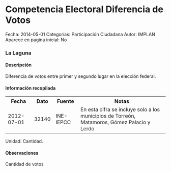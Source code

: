 Competencia Electoral Diferencia de Votos
=====

Fecha: 2014-05-01
Categorías: Participación Ciudadana
Autor: IMPLAN
Aparece en pagina inicial: No

### La Laguna

#### Descripción

Diferencia de votos entre primer y segundo lugar en la elección federal.

#### Información recopilada

<table class="table table-hover table-bordered">
  <tr><th>Fecha</th><th>Dato</th><th>Fuente</th><th>Notas</th></tr>
  <tr><td>2012-07-01</td><td>32140</td><td>INE-IEPCC</td><td>En esta cifra se incluye solo a los municipios de Torreón, Matamoros, Gómez Palacio y Lerdo</td></tr>
</table>

Unidad: Cantidad.

#### Observaciones

Cantidad de votos
